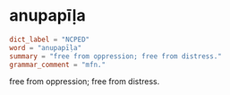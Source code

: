 # anupapīḷa

``` toml
dict_label = "NCPED"
word = "anupapīḷa"
summary = "free from oppression; free from distress."
grammar_comment = "mfn."
```

free from oppression; free from distress.


